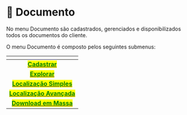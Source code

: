 # 📓 Documento

No menu Documento são cadastrados, gerenciados e disponibilizados todos os documentos do cliente. &#x20;

O menu Documento é composto pelos seguintes submenus: &#x20;

<table data-view="cards"><thead><tr><th align="center"></th></tr></thead><tbody><tr><td align="center"><a href="cadastrar.md"><mark style="color:green;"><strong>Cadastrar</strong></mark></a></td></tr><tr><td align="center"><a href="explorar/"><mark style="color:green;"><strong>Explorar</strong></mark></a></td></tr><tr><td align="center"><a href="localizacao-simples.md"><mark style="color:green;"><strong>Localização Simples</strong></mark></a></td></tr><tr><td align="center"><a href="localizacao-avancada.md"><mark style="color:green;"><strong>Localização Avançada</strong></mark></a></td></tr><tr><td align="center"><a href="download-em-massa.md"><mark style="color:green;"><strong>Download em Massa</strong></mark></a></td></tr></tbody></table>

